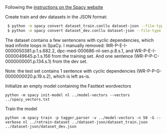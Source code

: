
Following the [instructions on the Spacy website](https://spacy.io/usage/training)

Create train and dev datasets in the JSON format:
```bash
 $ python -m spacy convert dataset_train.conllu dataset-json --file-type json
 $ python -m spacy convert dataset_dev.conllu dataset-json --file-type json
```
The dataset contains a few sentencens with cyclic dependencies, which lead infinite loops in SpaCy.
I manually removed: WR-P-E-I-0000050381.p.1.s.682.2, dpc-med-000686-nl-sen.p.8.s.1, and WR-P-E-I-0000049645.p.1.s.156 from the training set.
And one sentence (WR-P-P-C-0000000001.p.134.s.1) from the dev set.

Note: the test set contains 1 sentence with cyclic dependencies (WR-P-P-G-0000000020.p.19.s.2), which is left as-is.

Initialize an empty model containing the Fasttext wordvectors
```
python -m spacy init-model nl ../model-vectors --vectors ../spacy_vectors.txt 
```

Train the model
```
python -m spacy train -p tagger,parser -v ../model-vectors -n 50 -G --verbose nl ../retrain-dataset ../dataset-json/dataset_train.json ../dataset-json/dataset_dev.json
```
